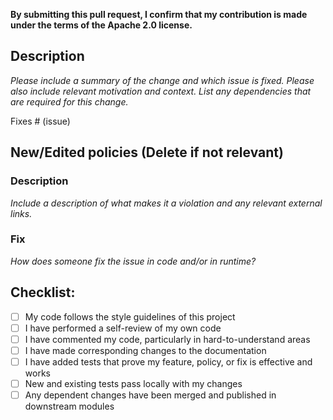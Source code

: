 **By submitting this pull request, I confirm that my contribution is made under the terms of the Apache 2.0 license.**

[//]: # "
    # PR Title
    Be aware that we use the title to create changelog automatically and therefore only allow specific prefixes
    - break:    to indicate a breaking change, this supersedes any of the types
    - feat:     to indicate new features or checks
    - fix:      to indicate a bugfix or handling of edge cases of existing checks
    - docs:     to indicate an update to our documentation
    - chore:    to indicate adjustments to workflow files or dependency updates
    - platform: to indicate a change needed for the platform
    Additionally a scope is needs to be added to the prefix, which indicates the targeted framework, in doubt choose 'general'.
    #    
    Allowed prefixs:
    argo|arm|azure|bicep|bitbucket|circleci|cloudformation|dockerfile|github|gha|gitlab|helm|kubernetes|kustomize|openapi|sca|secrets|serverless|terraform|general|graph|terraform_plan
    #
    ex.
    feat(terraform): add CKV_AWS_123 to ensure that VPC Endpoint Service is configured for Manual Acceptance
"

## Description

*Please include a summary of the change and which issue is fixed. Please also include relevant motivation and context. List any dependencies that are required for this change.*

Fixes # (issue)

## New/Edited policies (Delete if not relevant)

### Description
*Include a description of what makes it a violation and any relevant external links.*

### Fix
*How does someone fix the issue in code and/or in runtime?*

## Checklist:

- [ ] My code follows the style guidelines of this project
- [ ] I have performed a self-review of my own code
- [ ] I have commented my code, particularly in hard-to-understand areas
- [ ] I have made corresponding changes to the documentation
- [ ] I have added tests that prove my feature, policy, or fix is effective and works
- [ ] New and existing tests pass locally with my changes
- [ ] Any dependent changes have been merged and published in downstream modules
